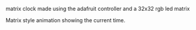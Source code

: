 matrix clock made using the adafruit controller and a 32x32 rgb led matrix

Matrix style animation showing the current time.


